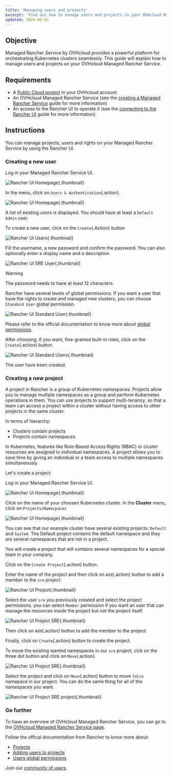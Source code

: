 ```yaml
---
title: 'Managing users and projects'
excerpt: 'Find out how to manage users and projects in your OVHcloud Managed Rancher Service.'
updated: 2024-08-01
---
```


<style>
 pre {
     font-size: 14px;
 }
 pre.console {
   background-color: #300A24; 
   color: #ccc;
   font-family: monospace;
   padding: 5px;
   margin-bottom: 5px;
 }
 pre.console code {
   border: solid 0px transparent;
   color: #ccc;
   font-family: monospace !important;
   font-size: 0.75em;
 }
 .small {
     font-size: 0.75em;
 }
</style>

## Objective

Managed Rancher Service by OVHcloud provides a powerful platform for orchestrating Kubernetes clusters seamlessly. This guide will explain how to manage users and projects on your OVHcloud Managed Rancher Service.

## Requirements

- A [Public Cloud project](https://www.ovhcloud.com/en-gb/public-cloud/) in your OVHcloud account
- An OVHcloud Managed Rancher Service (see the [creating a Managed Rancher Service](/pages/public_cloud/containers_orchestration/managed_rancher_service/create-update-rancher) guide for more information)
- An access to the Rancher UI to operate it (see the [connecting to the Rancher UI](/pages/public_cloud/containers_orchestration/managed_rancher_service/create-update-rancher) guide for more information)

## Instructions

You can manage projects, users and rights on your Managed Rancher Service by using the Rancher UI.

### Creating a new user

Log in your Managed Rancher Service UI.

![Rancher UI Homepage](images/rancher-ui.png){.thumbnail}

In the menu, click on `Users & Authentication`{.action}.

![Rancher UI Homepage](images/rancher-menu.png){.thumbnail}

A list of existing users is displayed. You should have at least a `Default Admin` user.

To create a new user, click on the `Create`{.Action}  button

![Rancher UI Users](images/rancher-user.png){.thumbnail}

Fill the username, a new password and confirm the password. You can also optionally enter a display name and a description.

![Rancher UI SRE User](images/rancher-sre.png){.thumbnail}

> [!warning]
>
> The password needs to have at least 12 characters.

Rancher have several levels of global permissions. If you want a user that have the rights to create and managed new clusters, you can choose `Standard User` global permission.

![Rancher UI Standard User](images/rancher-standard-user.png){.thumbnail}

Please refer to the official documentation to know more about [global permissions](https://ranchermanager.docs.rancher.com/how-to-guides/new-user-guides/authentication-permissions-and-global-configuration/manage-role-based-access-control-rbac/global-permissions).

After choosing, if you want, fine-grained built-in roles, click on the `Create`{.action} button.

![Rancher UI Standard Users](images/rancher-standard-user.png){.thumbnail}

The user have been created.

### Creating a new project

A project in Rancher is a group of Kubernetes namespaces. Projects allow you to manage multiple namespaces as a group and perform Kubernetes operations in them. You can use projects to support multi-tenancy, so that a team can access a project within a cluster without having access to other projects in the same cluster.

In terms of hierarchy:
- Clusters contain projects
- Projects contain namespaces

In Kubernetes, features like Role-Based Access Rights (RBAC) or cluster resources are assigned to individual namespaces. A project allows you to save time by giving an individual or a team access to multiple namespaces simultaneously.

Let's create a project:

Log in your Managed Rancher Service UI.

![Rancher UI Homepage](images/rancher-ui.png){.thumbnail}

Click on the name of your choosen Kubernetes cluster.
In the **Cluster** menu, click on `Projects/Namespaces`

![Rancher UI Homepage](images/rancher-cluster.png){.thumbnail}

You can see that our example cluster have several existing projects: `Default` and `System`. The Default project contains the default namespace and they are several namespaces that are not in a project.

You will create a project that will contains several namespaces for a special team in your company.

Click on the `Create Project`{.action} button.

Enter the name of the project and then click on `Add`{.action} button to add a member to the `sre` project.

![Rancher UI Project](images/rancher-project.png){.thumbnail}

Select the user `sre` you previously created and select the project permissions. you can select `Member` permission if you want an user that can manage the resources inside the project but not the project itself.

![Rancher UI Project SRE](images/rancher-sre-user.png){.thumbnail}

Then click on `Add`{.action} button to add the member to the project.

Finally, click on `Create`{.action} button to create the project.

To move the existing wanted namespaces in our `sre` project, clck on the three dot button and click on `Move`{.action}.

![Rancher UI Project SRE](images/rancher-falco.png){.thumbnail}

Select the project and click on `Move`{.action} button to move `falco` namepace in our project.
You can do the same thing for all of the namespaces you want.

![Rancher UI Project SRE project](images/rancher-project-ns.png){.thumbnail}

### Go further

To have an overview of OVHcloud Managed Rancher Service, you can go to the [OVHcloud Managed Rancher Service page](https://www.ovhcloud.com/de/public-cloud/managed-rancher-service/).

Follow the offical documentation from Rancher to know more about:
- [Projects](https://ranchermanager.docs.rancher.com/how-to-guides/new-user-guides/manage-clusters/projects-and-namespaces)
- [Adding users to projects](https://ranchermanager.docs.rancher.com/how-to-guides/new-user-guides/add-users-to-projects)
- [Users global permissions](https://ranchermanager.docs.rancher.com/how-to-guides/new-user-guides/authentication-permissions-and-global-configuration/manage-role-based-access-control-rbac/global-permissions)

Join our [community of users](/links/community).